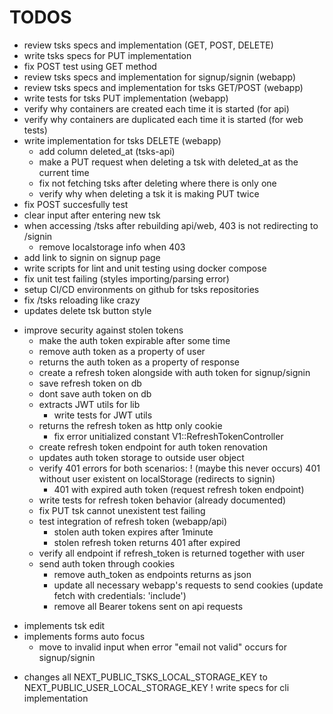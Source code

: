 # TODOS

* review tsks specs and implementation (GET, POST, DELETE)
* write tsks specs for PUT implementation
* fix POST test using GET method
* review tsks specs and implementation for signup/signin (webapp)
* review tsks specs and implementation for tsks GET/POST (webapp)
* write tests for tsks PUT implementation (webapp)
* verify why containers are created each time it is started (for api)
* verify why containers are duplicated each time it is started (for web tests)
* write implementation for tsks DELETE (webapp)
    * add column deleted_at (tsks-api)
    * make a PUT request when deleting a tsk with deleted_at as the current time
    * fix not fetching tsks after deleting where there is only one
    * verify why when deleting a tsk it is making PUT twice
* fix POST succesfully test
* clear input after entering new tsk
* when accessing /tsks after rebuilding api/web, 403 is not redirecting to /signin
    * remove localstorage info when 403
* add link to signin on signup page
* write scripts for lint and unit testing using docker compose
* fix unit test failing (styles importing/parsing error)
* setup CI/CD environments on github for tsks repositories
* fix /tsks reloading like crazy
* updates delete tsk button style
+ improve security against stolen tokens
    * make the auth token expirable after some time
    * remove auth token as a property of user
    * returns the auth token as a property of response
    * create a refresh token alongside with auth token for signup/signin
    * save refresh token on db
    * dont save auth token on db
    * extracts JWT utils for lib
        * write tests for JWT utils
    * returns the refresh token as http only cookie
        * fix error unitialized constant V1::RefreshTokenController
    * create refresh token endpoint for auth token renovation
    * updates auth token storage to outside user object
    * verify 401 errors for both scenarios:
        ! (maybe this never occurs) 401 without user existent on localStorage (redirects to signin)
        * 401 with expired auth token (request refresh token endpoint)
    * write tests for refresh token behavior (already documented)
    * fix PUT tsk cannot unexistent test failing
    * test integration of refresh token (webapp/api)
        * stolen auth token expires after 1minute
        * stolen refresh token returns 401 after expired
    * verify all endpoint if refresh_token is returned together with user
    - send auth token through cookies
        - remove auth_token as endpoints returns as json
        - update all necessary webapp's requests to send cookies (update fetch with credentials: 'include')
        - remove all Bearer tokens sent on api requests
- implements tsk edit
- implements forms auto focus
    -   move to invalid input when error "email not valid" occurs for signup/signin
* changes all NEXT_PUBLIC_TSKS_LOCAL_STORAGE_KEY to NEXT_PUBLIC_USER_LOCAL_STORAGE_KEY
! write specs for cli implementation